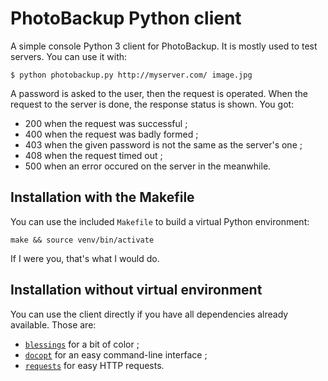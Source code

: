 # PhotoBackup Python client
A simple console Python 3 client for PhotoBackup. It is mostly used to test servers.
You can use it with:

    $ python photobackup.py http://myserver.com/ image.jpg

A password is asked to the user, then the request is operated.
When the request to the server is done, the response status is shown.
You got:

 * 200 when the request was successful ;
 * 400 when the request was badly formed ;
 * 403 when the given password is not the same as the server's one ;
 * 408 when the request timed out ;
 * 500 when an error occured on the server in the meanwhile.


## Installation with the Makefile
You can use the included `Makefile` to build a virtual Python environment:

    make && source venv/bin/activate

If I were you, that's what I would do.


## Installation without virtual environment
You can use the client directly if you have all dependencies already available.
Those are:

* [`blessings`](https://pypi.python.org/pypi/blessings/) for a bit of color ;
* [`docopt`](http://docopt.org/) for an easy command-line interface ;
* [`requests`](http://docs.python-requests.org/) for easy HTTP requests.
